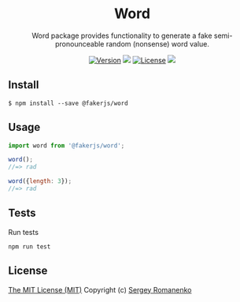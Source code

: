 <h1 align="center">Word</h1>
<p align="center">
Word package provides functionality to generate a fake semi-pronounceable random (nonsense) word value.</p>

<p align="center">
<a href="https://github.com/faker-javascript/word/releases"><img alt="Version" src="https://img.shields.io/github/release/faker-javascript/word.svg?label=version&color=green"></a> <img src="https://img.shields.io/npm/dt/@fakerjs/word"> <a href="https://github.com/faker-javascript/word"><img src="https://img.shields.io/badge/license-MIT-blue.svg?color=green" alt="License"></a> <img src="https://github.com/faker-javascript/word/actions/workflows/tests.yml/badge.svg">

## Install

```
$ npm install --save @fakerjs/word
```

## Usage

```js
import word from '@fakerjs/word';

word();
//=> rad

word({length: 3});
//=> rad
```

## Tests

Run tests

```
npm run test
```

## License
[The MIT License (MIT)](https://github.com/faker-javascript/word/blob/master/LICENSE.txt)
Copyright (c) [Sergey Romanenko](https://github.com/Awilum)
